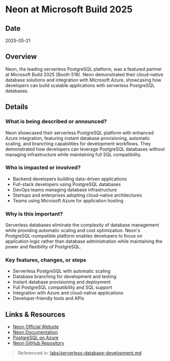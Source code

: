 # Neon at Microsoft Build 2025

## Date
2025-05-21

## Overview
Neon, the leading serverless PostgreSQL platform, was a featured partner at Microsoft Build 2025 (Booth 518). Neon demonstrated their cloud-native database solutions and integration with Microsoft Azure, showcasing how developers can build scalable applications with serverless PostgreSQL databases.

## Details

### What is being described or announced?
Neon showcased their serverless PostgreSQL platform with enhanced Azure integration, featuring instant database provisioning, automatic scaling, and branching capabilities for development workflows. They demonstrated how developers can leverage PostgreSQL databases without managing infrastructure while maintaining full SQL compatibility.

### Who is impacted or involved?
- Backend developers building data-driven applications
- Full-stack developers using PostgreSQL databases
- DevOps teams managing database infrastructure
- Startups and enterprises adopting cloud-native architectures
- Teams using Microsoft Azure for application hosting

### Why is this important?
Serverless databases eliminate the complexity of database management while providing automatic scaling and cost optimization. Neon's PostgreSQL-compatible platform enables developers to focus on application logic rather than database administration while maintaining the power and flexibility of PostgreSQL.

### Key features, changes, or steps
- Serverless PostgreSQL with automatic scaling
- Database branching for development and testing
- Instant database provisioning and deployment
- Full PostgreSQL compatibility and SQL support
- Integration with Azure and cloud-native applications
- Developer-friendly tools and APIs

## Links & Resources
- [Neon Official Website](https://neon.tech/)
- [Neon Documentation](https://neon.tech/docs)
- [PostgreSQL on Azure](https://azure.microsoft.com/services/postgresql/)
- [Neon GitHub Repository](https://github.com/neondatabase)

> Referenced in: [labs/serverless-database-development.md](../labs/serverless-database-development.md)